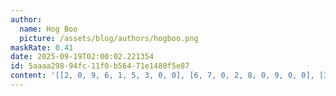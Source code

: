 ```yaml
---
author:
  name: Hog Boo
  picture: /assets/blog/authors/hogboo.png
maskRate: 0.41
date: 2025-09-19T02:00:02.221354
id: 5aaaa298-94fc-11f0-b564-71e1480f5e87
content: '[[2, 0, 9, 6, 1, 5, 3, 0, 0], [6, 7, 0, 2, 8, 0, 9, 0, 0], [3, 8, 0, 0, 7, 0, 0, 6, 1], [0, 0, 0, 1, 5, 6, 0, 2, 4], [4, 5, 2, 0, 3, 7, 0, 0, 0], [8, 1, 6, 0, 9, 0, 7, 5, 0], [1, 0, 7, 0, 0, 0, 5, 9, 2], [5, 0, 0, 0, 2, 9, 1, 8, 6], [9, 0, 8, 0, 6, 0, 0, 3, 7]]'
---
```

